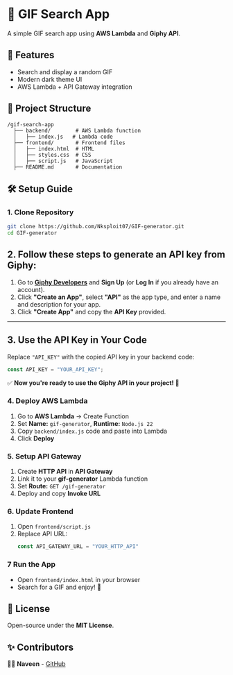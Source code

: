 # 🎥 GIF Search App

A simple GIF search app using **AWS Lambda** and **Giphy API**.

## 🚀 Features
- Search and display a random GIF
- Modern dark theme UI
- AWS Lambda + API Gateway integration

## 📂 Project Structure
```
/gif-search-app
  ├── backend/        # AWS Lambda function
  │   ├── index.js   # Lambda code
  ├── frontend/       # Frontend files
  │   ├── index.html  # HTML
  │   ├── styles.css  # CSS
  │   ├── script.js   # JavaScript
  ├── README.md       # Documentation
```

## 🛠️ Setup Guide

### 1. Clone Repository
```sh
git clone https://github.com/Nksploit07/GIF-generator.git
cd GIF-generator
```

## 2. Follow these steps to generate an API key from **Giphy**:
1. Go to **[Giphy Developers](https://developers.giphy.com/)** and **Sign Up** (or **Log In** if you already have an account).
2. Click **"Create an App"**, select **"API"** as the app type, and enter a name and description for your app.
3. Click **"Create App"** and copy the **API Key** provided.

---

## 3. Use the API Key in Your Code
Replace `"API_KEY"` with the copied API key in your backend code:

```javascript
const API_KEY = "YOUR_API_KEY";
```

✅ **Now you're ready to use the Giphy API in your project! 🚀**



### 4. Deploy AWS Lambda
1. Go to **AWS Lambda** → Create Function
2. Set **Name:** `gif-generator`, **Runtime:** `Node.js 22`
3. Copy `backend/index.js` code and paste into Lambda
4. Click **Deploy**

### 5. Setup API Gateway
1. Create **HTTP API** in **API Gateway**
2. Link it to your **gif-generator** Lambda function
3. Set **Route:** `GET /gif-generator`
4. Deploy and copy **Invoke URL**

### 6. Update Frontend
1. Open `frontend/script.js`
2. Replace API URL:
   ```js
   const API_GATEWAY_URL = "YOUR_HTTP_API"
   ```

### 7 Run the App
- Open `frontend/index.html` in your browser
- Search for a GIF and enjoy! 🎉

## 📜 License
Open-source under the **MIT License**.

## ✨ Contributors
👨‍💻 **Naveen** - [GitHub](https://github.com/Nksploit07)

